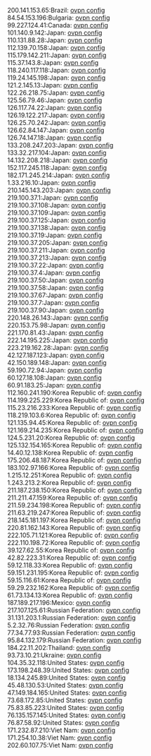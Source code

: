 200.141.153.65:Brazil: [ovpn config](vpn/200_141_153_65.ovpn)  
84.54.153.196:Bulgaria: [ovpn config](vpn/84_54_153_196.ovpn)  
99.227.124.41:Canada: [ovpn config](vpn/99_227_124_41.ovpn)  
101.140.9.142:Japan: [ovpn config](vpn/101_140_9_142.ovpn)  
110.131.88.28:Japan: [ovpn config](vpn/110_131_88_28.ovpn)  
112.139.70.158:Japan: [ovpn config](vpn/112_139_70_158.ovpn)  
115.179.142.211:Japan: [ovpn config](vpn/115_179_142_211.ovpn)  
115.37.143.8:Japan: [ovpn config](vpn/115_37_143_8.ovpn)  
118.240.117.118:Japan: [ovpn config](vpn/118_240_117_118.ovpn)  
119.24.145.198:Japan: [ovpn config](vpn/119_24_145_198.ovpn)  
121.2.145.13:Japan: [ovpn config](vpn/121_2_145_13.ovpn)  
122.26.218.75:Japan: [ovpn config](vpn/122_26_218_75.ovpn)  
125.56.79.46:Japan: [ovpn config](vpn/125_56_79_46.ovpn)  
126.117.74.22:Japan: [ovpn config](vpn/126_117_74_22.ovpn)  
126.19.122.217:Japan: [ovpn config](vpn/126_19_122_217.ovpn)  
126.25.70.242:Japan: [ovpn config](vpn/126_25_70_242.ovpn)  
126.62.84.147:Japan: [ovpn config](vpn/126_62_84_147.ovpn)  
126.74.147.18:Japan: [ovpn config](vpn/126_74_147_18.ovpn)  
133.208.247.203:Japan: [ovpn config](vpn/133_208_247_203.ovpn)  
133.32.217.104:Japan: [ovpn config](vpn/133_32_217_104.ovpn)  
14.132.208.218:Japan: [ovpn config](vpn/14_132_208_218.ovpn)  
152.117.245.118:Japan: [ovpn config](vpn/152_117_245_118.ovpn)  
182.171.245.214:Japan: [ovpn config](vpn/182_171_245_214.ovpn)  
1.33.216.10:Japan: [ovpn config](vpn/1_33_216_10.ovpn)  
210.145.143.203:Japan: [ovpn config](vpn/210_145_143_203.ovpn)  
219.100.37.1:Japan: [ovpn config](vpn/219_100_37_1.ovpn)  
219.100.37.108:Japan: [ovpn config](vpn/219_100_37_108.ovpn)  
219.100.37.109:Japan: [ovpn config](vpn/219_100_37_109.ovpn)  
219.100.37.125:Japan: [ovpn config](vpn/219_100_37_125.ovpn)  
219.100.37.138:Japan: [ovpn config](vpn/219_100_37_138.ovpn)  
219.100.37.19:Japan: [ovpn config](vpn/219_100_37_19.ovpn)  
219.100.37.205:Japan: [ovpn config](vpn/219_100_37_205.ovpn)  
219.100.37.211:Japan: [ovpn config](vpn/219_100_37_211.ovpn)  
219.100.37.213:Japan: [ovpn config](vpn/219_100_37_213.ovpn)  
219.100.37.22:Japan: [ovpn config](vpn/219_100_37_22.ovpn)  
219.100.37.4:Japan: [ovpn config](vpn/219_100_37_4.ovpn)  
219.100.37.50:Japan: [ovpn config](vpn/219_100_37_50.ovpn)  
219.100.37.58:Japan: [ovpn config](vpn/219_100_37_58.ovpn)  
219.100.37.67:Japan: [ovpn config](vpn/219_100_37_67.ovpn)  
219.100.37.7:Japan: [ovpn config](vpn/219_100_37_7.ovpn)  
219.100.37.90:Japan: [ovpn config](vpn/219_100_37_90.ovpn)  
220.148.26.143:Japan: [ovpn config](vpn/220_148_26_143.ovpn)  
220.153.75.98:Japan: [ovpn config](vpn/220_153_75_98.ovpn)  
221.170.81.43:Japan: [ovpn config](vpn/221_170_81_43.ovpn)  
222.14.195.225:Japan: [ovpn config](vpn/222_14_195_225.ovpn)  
223.219.162.28:Japan: [ovpn config](vpn/223_219_162_28.ovpn)  
42.127.187.123:Japan: [ovpn config](vpn/42_127_187_123.ovpn)  
42.150.189.148:Japan: [ovpn config](vpn/42_150_189_148.ovpn)  
59.190.72.94:Japan: [ovpn config](vpn/59_190_72_94.ovpn)  
60.127.18.108:Japan: [ovpn config](vpn/60_127_18_108.ovpn)  
60.91.183.25:Japan: [ovpn config](vpn/60_91_183_25.ovpn)  
112.160.241.190:Korea Republic of: [ovpn config](vpn/112_160_241_190.ovpn)  
114.199.225.229:Korea Republic of: [ovpn config](vpn/114_199_225_229.ovpn)  
115.23.216.233:Korea Republic of: [ovpn config](vpn/115_23_216_233.ovpn)  
118.219.103.6:Korea Republic of: [ovpn config](vpn/118_219_103_6.ovpn)  
121.135.94.45:Korea Republic of: [ovpn config](vpn/121_135_94_45.ovpn)  
121.169.214.235:Korea Republic of: [ovpn config](vpn/121_169_214_235.ovpn)  
124.5.231.20:Korea Republic of: [ovpn config](vpn/124_5_231_20.ovpn)  
125.132.154.165:Korea Republic of: [ovpn config](vpn/125_132_154_165.ovpn)  
14.40.12.138:Korea Republic of: [ovpn config](vpn/14_40_12_138.ovpn)  
175.206.48.187:Korea Republic of: [ovpn config](vpn/175_206_48_187.ovpn)  
183.102.97.166:Korea Republic of: [ovpn config](vpn/183_102_97_166.ovpn)  
1.215.12.251:Korea Republic of: [ovpn config](vpn/1_215_12_251.ovpn)  
1.243.213.2:Korea Republic of: [ovpn config](vpn/1_243_213_2.ovpn)  
211.187.238.150:Korea Republic of: [ovpn config](vpn/211_187_238_150.ovpn)  
211.211.47.159:Korea Republic of: [ovpn config](vpn/211_211_47_159.ovpn)  
211.59.234.198:Korea Republic of: [ovpn config](vpn/211_59_234_198.ovpn)  
211.63.219.247:Korea Republic of: [ovpn config](vpn/211_63_219_247.ovpn)  
218.145.181.197:Korea Republic of: [ovpn config](vpn/218_145_181_197.ovpn)  
220.81.162.143:Korea Republic of: [ovpn config](vpn/220_81_162_143.ovpn)  
222.105.71.121:Korea Republic of: [ovpn config](vpn/222_105_71_121.ovpn)  
222.110.198.72:Korea Republic of: [ovpn config](vpn/222_110_198_72.ovpn)  
39.127.62.55:Korea Republic of: [ovpn config](vpn/39_127_62_55.ovpn)  
42.82.223.31:Korea Republic of: [ovpn config](vpn/42_82_223_31.ovpn)  
59.12.118.33:Korea Republic of: [ovpn config](vpn/59_12_118_33.ovpn)  
59.151.231.195:Korea Republic of: [ovpn config](vpn/59_151_231_195.ovpn)  
59.15.116.61:Korea Republic of: [ovpn config](vpn/59_15_116_61.ovpn)  
59.29.232.162:Korea Republic of: [ovpn config](vpn/59_29_232_162.ovpn)  
61.73.134.13:Korea Republic of: [ovpn config](vpn/61_73_134_13.ovpn)  
187.189.217.196:Mexico: [ovpn config](vpn/187_189_217_196.ovpn)  
217.107.125.61:Russian Federation: [ovpn config](vpn/217_107_125_61.ovpn)  
31.131.203.1:Russian Federation: [ovpn config](vpn/31_131_203_1.ovpn)  
5.2.32.76:Russian Federation: [ovpn config](vpn/5_2_32_76.ovpn)  
77.34.77.93:Russian Federation: [ovpn config](vpn/77_34_77_93.ovpn)  
95.84.132.179:Russian Federation: [ovpn config](vpn/95_84_132_179.ovpn)  
184.22.11.202:Thailand: [ovpn config](vpn/184_22_11_202.ovpn)  
93.73.10.21:Ukraine: [ovpn config](vpn/93_73_10_21.ovpn)  
104.35.32.118:United States: [ovpn config](vpn/104_35_32_118.ovpn)  
173.198.248.39:United States: [ovpn config](vpn/173_198_248_39.ovpn)  
18.134.245.89:United States: [ovpn config](vpn/18_134_245_89.ovpn)  
45.48.130.53:United States: [ovpn config](vpn/45_48_130_53.ovpn)  
47.149.184.165:United States: [ovpn config](vpn/47_149_184_165.ovpn)  
73.68.172.85:United States: [ovpn config](vpn/73_68_172_85.ovpn)  
75.83.85.223:United States: [ovpn config](vpn/75_83_85_223.ovpn)  
76.135.157.145:United States: [ovpn config](vpn/76_135_157_145.ovpn)  
76.87.58.92:United States: [ovpn config](vpn/76_87_58_92.ovpn)  
171.232.87.210:Viet Nam: [ovpn config](vpn/171_232_87_210.ovpn)  
171.254.10.38:Viet Nam: [ovpn config](vpn/171_254_10_38.ovpn)  
202.60.107.75:Viet Nam: [ovpn config](vpn/202_60_107_75.ovpn)  
